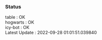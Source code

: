 ### Status


table : OK  
hogwarts : OK  
icy-bot : OK  
Latest Update : 2022-09-28 01:01:51.039840
